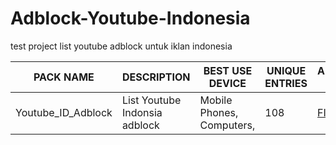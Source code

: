 # Adblock-Youtube-Indonesia

test project list youtube adblock untuk iklan indonesia  

PACK NAME | DESCRIPTION | BEST USE DEVICE | UNIQUE ENTRIES | ADBLOCK FILTER |
--- | --- | --- | --- | --- |
Youtube_ID_Adblock | List Youtube Indonsia adblock | Mobile Phones, Computers, | 108 |[FILTER](https://github.com/hafidh7/Adblock-Youtube-Indonesia/blob/main/Youtube_ID_Adblock.txt) |

